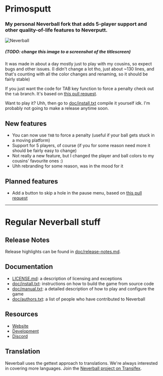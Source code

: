 # Primosputt
### My personal Neverball fork that adds 5-player support and other quality-of-life features to Neverputt.

![Neverball](https://neverball.org/images/shots/01-neverball-easy/easy-07-01.jpg)

##### (TODO: change this image to a screenshot of the titlescreen)

It was made in about a day mostly just to play with my cousins, so expect bugs and other issues.
(I didn't change a lot tho, just about ~130 lines, and that's counting with all the color changes and renaming, so it should be fairly stable)

If you just want the code for TAB key function to force a penalty check out the `tab` branch. It's based on [this pull request](https://github.com/Neverball/neverball/pull/99).

Want to play it? Uhh, then go to [doc/install.txt](doc/install.txt) compile it yourself idk. I'm probably not going to make a release anytime soon.

## New features

- You can now use `TAB` to force a penalty (useful if your ball gets stuck in a moving platform)
- Support for 5 players, of course (if you for some reason need more it should be fairly easy to change)
- Not really a new feature, but I changed the player and ball colors to my cousins' favourite ones :)
- Uhh rebranding for some reason, was in the mood for it

## Planned features

- Add a button to skip a hole in the pause menu, based on [this pull request](https://github.com/Neverball/neverball/pull/326)

---
# Regular Neverball stuff

## Release Notes

Release highlights can be found in [doc/release-notes.md](doc/release-notes.md).

## Documentation

* [LICENSE.md](LICENSE.md): a description of licensing and exceptions
* [doc/install.txt](doc/install.txt): instructions on how to build the
  game from source code
* [doc/manual.txt](doc/manual.txt): a detailed description of how to
  play and configure the game
* [doc/authors.txt](doc/authors.txt): a list of people who have
  contributed to Neverball

## Resources

* [Website](https://neverball.org/)
* [Development](http://github.com/Neverball)
* [Discord](https://discord.gg/HhMfr4N6H6)

## Translation

Neverball uses the gettext approach to translations. We're always
interested in covering more languages. Join the
[Neverball project on Transifex](https://www.transifex.com/neverball/neverball/).
